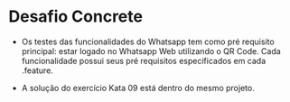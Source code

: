 # Desafio Concrete

- Os testes das funcionalidades do Whatsapp tem como pré requisito principal: estar logado no Whatsapp Web utilizando o QR Code. Cada funcionalidade possui seus pré requisitos especificados em cada .feature.

- A solução do exercício Kata 09 está dentro do mesmo projeto.
